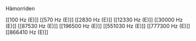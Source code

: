 Hämorriden

[[100 Hz (E)]]
[[570 Hz (E)]]
[[2830 Hz (E)]]
[[12330 Hz (E)]]
[[30000 Hz (E)]]
[[87530 Hz (E)]]
[[196500 Hz (E)]]
[[551030 Hz (E)]]
[[777300 Hz (E)]]
[[866410 Hz (E)]]